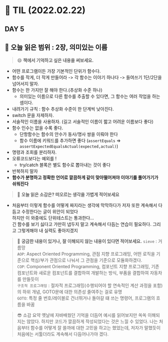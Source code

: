 # 📝 TIL (2022.02.22)
## DAY 5
:book: 오늘 읽은 범위 : 2장, 의미있는 이름
---
> :smile: **책에서 기억하고 싶은 내용을 써보세요.**
- 어떤 프로그램이든 가장 기본적인 단위가 함수다.
- 함수를 작게, 더 작게 만들어라 -> 각 함수는 이야기 하나다 -> 들여쓰기 1단/2단을 넘어서지 말자.
- 함수는 한 가지만 잘 해야 한다.(추상화 수준 하나)
  - 의미있는 이름으로 다른 함수를 추출할 수 있다면, 그 함수는 여러 작업을 하는 셈이다.
- 내려가기 규칙 : 함수 추상화 수준이 한 단계씩 낮아진다.
- switch 문을 자제하자.
- 서술적인 이름을 사용하자. (길고 서술적인 이름이 짧고 어려운 이름보다 좋다)
- 함수 인수는 없을 수록 좋다.
  - 단항함수는 함수의 안수가 동사/명사 쌍을 이뤄야 한다
  - 함수 이름에 키워드를 추가하면 좋다 (`assertEquals` => `assertExpectedEqualsActual(expected,actual)`)
- 명령과 조회를 분리하자.
- 오류코드보다는 예외를 !
  - try/catch 블록은 별도 함수로 뽑아내는 것이 좋다
- 반복하지 말자
-  **함수가 분명하고 정확한 언어로 깔끔하게 같이 맞아떨어져야 이야기를 풀어가기가 쉬워진다**

> :thinking: **오늘 읽은 소감은? 떠오르는 생각을 가볍게 적어보세요**
- 처음부터 이렇게 함수를 어떻게 짜지라는 생각에 막막하다가 저자 또한 계속해서 다듬고 수정한다는 글이 위안이 되었다\
하지만 이 와중에도 단위테스트는 통과한다...\
긴 함수를 보기 싫다고 가만히 냅두지 말고 계속해서 다듬는 연습이 필요하다. 그리고 그렇게해야 내 실력도 좋아지겠지

> :mag_right: **궁금한 내용이 있거나, 잘 이해되지 않는 내용이 있다면 적어보세요.**
`sieve` : 거름망\
`AOP`: Aspect Oriented Programming, 관점 지향 프로그래밍, 어떤 로직을 기준으로 핵심/부가 관점으로 나눠서 그 관점을 기준으로 모듈화하겠다.\
`COP`: Component Oriented Programming, 컴포넌트 지향 프로그래밍, 기존 컴포넌트와 새로운 컴포넌트를 결합하여 개발하는 방식, 부품을 결합하여 자동차를 만들듯이\
`구조적 프로그래밍` : 절자적 프로그래밍(수행되어야 할 연속적인 계산 과정을 포함)의 하위 개념, GOTO문에 대한 의존성 줄여주는 걸로 유명\
`GOTO`: 특정 줄 번호/레이블로 건너뛰거나 돌아갈 떄 쓰는 명령어, 프로그램의 흐름을 바꿈


> :sunglasses: 소감 요약
옛날에 자바배웠던 기억을 더듬어 예시를 읽어보지만 쏙쏙 이해되지는 않았다. 하지만 코드가 깔끔하게 작성되었다는 것은 느낄 수 있었다. 나는 처음부터 함수를 어떻게 잘 쓸까에 대한 고민을 하고는 했었는데, 저자가 말했듯이 처음에는 서툴더라도 계속해서 다듬어나가야 겠다. 